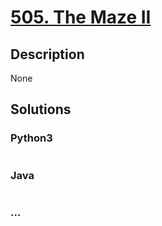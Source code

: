 # [505. The Maze II](https://leetcode.com/problems/the-maze-ii)

## Description
None


## Solutions


### Python3

```python

```

### Java

```java

```

### ...
```

```

